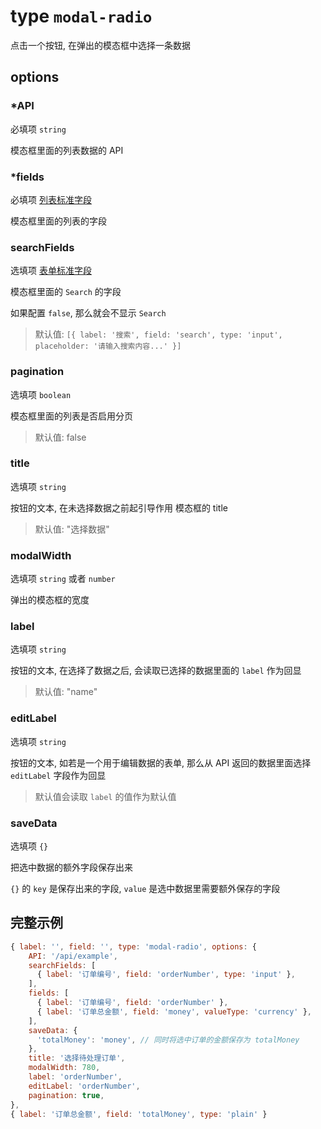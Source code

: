 # type `modal-radio`

点击一个按钮, 在弹出的模态框中选择一条数据

## options

### *API

必填项 `string`

模态框里面的列表数据的 API

### *fields

必填项 [列表标准字段](../listField/README.md)

模态框里面的列表的字段

### searchFields

选填项 [表单标准字段](../formField/README.md)

模态框里面的 `Search` 的字段

如果配置 `false`, 那么就会不显示 `Search`

> 默认值: `[{ label: '搜索', field: 'search', type: 'input', placeholder: '请输入搜索内容...' }]`

### pagination

选填项 `boolean`

模态框里面的列表是否启用分页

> 默认值: false

### title

选填项 `string`

按钮的文本, 在未选择数据之前起引导作用 模态框的 title

> 默认值: "选择数据"

### modalWidth

选填项 `string` 或者 `number`

弹出的模态框的宽度

### label

选填项 `string`

按钮的文本, 在选择了数据之后, 会读取已选择的数据里面的 `label` 作为回显

> 默认值: "name"

### editLabel

选填项 `string`

按钮的文本, 如若是一个用于编辑数据的表单, 那么从 API 返回的数据里面选择 `editLabel` 字段作为回显

> 默认值会读取 `label` 的值作为默认值

### saveData

选填项 `{}`

把选中数据的额外字段保存出来

`{}` 的 `key` 是保存出来的字段, `value` 是选中数据里需要额外保存的字段

## 完整示例

```javascript
{ label: '', field: '', type: 'modal-radio', options: {
    API: '/api/example',
    searchFields: [
      { label: '订单编号', field: 'orderNumber', type: 'input' },
    ],
    fields: [
      { label: '订单编号', field: 'orderNumber' },
      { label: '订单总金额', field: 'money', valueType: 'currency' },
    ],
    saveData: {
      'totalMoney': 'money', // 同时将选中订单的金额保存为 totalMoney
    },
    title: '选择待处理订单',
    modalWidth: 780,
    label: 'orderNumber',
    editLabel: 'orderNumber',
    pagination: true,
},
{ label: '订单总金额', field: 'totalMoney', type: 'plain' }
```
